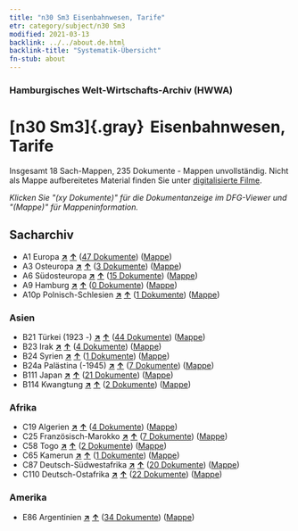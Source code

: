 ```yaml
---
title: "n30 Sm3 Eisenbahnwesen, Tarife"
etr: category/subject/n30 Sm3
modified: 2021-03-13
backlink: ../../about.de.html
backlink-title: "Systematik-Übersicht"
fn-stub: about
---
```


### Hamburgisches Welt-Wirtschafts-Archiv (HWWA)
# [n30 Sm3]{.gray}&#8201; Eisenbahnwesen, Tarife&#160; 




Insgesamt 18 Sach-Mappen, 235 Dokumente - Mappen unvollständig.
Nicht als Mappe aufbereitetes Material finden Sie unter [digitalisierte Filme](/film/h1_sh).

_Klicken Sie "(xy Dokumente)" für die Dokumentanzeige im DFG-Viewer und "(Mappe)" für Mappeninformation._

## Sacharchiv



- A1 Europa [**&nearr;**](../../../geo/i/140892/about.de.html "Europa (alle Mappen)") [**&uarr;**](../../../geo/about.de.html#A1 "Ländersystematik") (<a href="https://pm20.zbw.eu/dfgview/sh/140892,145534" title="über: Europa : Eisenbahnwesen, Tarife" target="_blank">47 Dokumente</a>) ([Mappe](../../../../folder/sh/1408xx/140892/1455xx/145534/about.de.html))
- A3 Osteuropa [**&nearr;**](../../../geo/i/140896/about.de.html "Osteuropa (alle Mappen)") [**&uarr;**](../../../geo/about.de.html#A3 "Ländersystematik") (<a href="https://pm20.zbw.eu/dfgview/sh/140896,145534" title="über: Osteuropa : Eisenbahnwesen, Tarife" target="_blank">3 Dokumente</a>) ([Mappe](../../../../folder/sh/1408xx/140896/1455xx/145534/about.de.html))
- A6 Südosteuropa [**&nearr;**](../../../geo/i/140900/about.de.html "Südosteuropa (alle Mappen)") [**&uarr;**](../../../geo/about.de.html#A6 "Ländersystematik") (<a href="https://pm20.zbw.eu/dfgview/sh/140900,145534" title="über: Südosteuropa : Eisenbahnwesen, Tarife" target="_blank">15 Dokumente</a>) ([Mappe](../../../../folder/sh/1409xx/140900/1455xx/145534/about.de.html))
- A9 Hamburg [**&nearr;**](../../../geo/i/140905/about.de.html "Hamburg (alle Mappen)") [**&uarr;**](../../../geo/about.de.html#A9 "Ländersystematik") (<a href="https://pm20.zbw.eu/dfgview/sh/140905,145534" title="über: Hamburg : Eisenbahnwesen, Tarife" target="_blank">0 Dokumente</a>) ([Mappe](../../../../folder/sh/1409xx/140905/1455xx/145534/about.de.html))
- A10p Polnisch-Schlesien [**&nearr;**](../../../geo/i/140951/about.de.html "Polnisch-Schlesien (alle Mappen)") [**&uarr;**](../../../geo/about.de.html#A10p "Ländersystematik") (<a href="https://pm20.zbw.eu/dfgview/sh/140951,145534" title="über: Polnisch-Schlesien : Eisenbahnwesen, Tarife" target="_blank">1 Dokumente</a>) ([Mappe](../../../../folder/sh/1409xx/140951/1455xx/145534/about.de.html))

### Asien

- B21 Türkei (1923 -) [**&nearr;**](../../../geo/i/141111/about.de.html "Türkei (1923 -) (alle Mappen)") [**&uarr;**](../../../geo/about.de.html#B21 "Ländersystematik") (<a href="https://pm20.zbw.eu/dfgview/sh/141111,145534" title="über: Türkei (1923 -) : Eisenbahnwesen, Tarife" target="_blank">44 Dokumente</a>) ([Mappe](../../../../folder/sh/1411xx/141111/1455xx/145534/about.de.html))
- B23 Irak [**&nearr;**](../../../geo/i/141113/about.de.html "Irak (alle Mappen)") [**&uarr;**](../../../geo/about.de.html#B23 "Ländersystematik") (<a href="https://pm20.zbw.eu/dfgview/sh/141113,145534" title="über: Irak : Eisenbahnwesen, Tarife" target="_blank">4 Dokumente</a>) ([Mappe](../../../../folder/sh/1411xx/141113/1455xx/145534/about.de.html))
- B24 Syrien [**&nearr;**](../../../geo/i/141114/about.de.html "Syrien (alle Mappen)") [**&uarr;**](../../../geo/about.de.html#B24 "Ländersystematik") (<a href="https://pm20.zbw.eu/dfgview/sh/141114,145534" title="über: Syrien : Eisenbahnwesen, Tarife" target="_blank">1 Dokumente</a>) ([Mappe](../../../../folder/sh/1411xx/141114/1455xx/145534/about.de.html))
- B24a Palästina (-1945) [**&nearr;**](../../../geo/i/141115/about.de.html "Palästina (-1945) (alle Mappen)") [**&uarr;**](../../../geo/about.de.html#B24a "Ländersystematik") (<a href="https://pm20.zbw.eu/dfgview/sh/141115,145534" title="über: Palästina (-1945) : Eisenbahnwesen, Tarife" target="_blank">7 Dokumente</a>) ([Mappe](../../../../folder/sh/1411xx/141115/1455xx/145534/about.de.html))
- B111 Japan [**&nearr;**](../../../geo/i/141272/about.de.html "Japan (alle Mappen)") [**&uarr;**](../../../geo/about.de.html#B111 "Ländersystematik") (<a href="https://pm20.zbw.eu/dfgview/sh/141272,145534" title="über: Japan : Eisenbahnwesen, Tarife" target="_blank">21 Dokumente</a>) ([Mappe](../../../../folder/sh/1412xx/141272/1455xx/145534/about.de.html))
- B114 Kwangtung [**&nearr;**](../../../geo/i/141275/about.de.html "Kwangtung (alle Mappen)") [**&uarr;**](../../../geo/about.de.html#B114 "Ländersystematik") (<a href="https://pm20.zbw.eu/dfgview/sh/141275,145534" title="über: Kwangtung : Eisenbahnwesen, Tarife" target="_blank">2 Dokumente</a>) ([Mappe](../../../../folder/sh/1412xx/141275/1455xx/145534/about.de.html))

### Afrika

- C19 Algerien [**&nearr;**](../../../geo/i/141354/about.de.html "Algerien (alle Mappen)") [**&uarr;**](../../../geo/about.de.html#C19 "Ländersystematik") (<a href="https://pm20.zbw.eu/dfgview/sh/141354,145534" title="über: Algerien : Eisenbahnwesen, Tarife" target="_blank">4 Dokumente</a>) ([Mappe](../../../../folder/sh/1413xx/141354/1455xx/145534/about.de.html))
- C25 Französisch-Marokko [**&nearr;**](../../../geo/i/141358/about.de.html "Französisch-Marokko (alle Mappen)") [**&uarr;**](../../../geo/about.de.html#C25 "Ländersystematik") (<a href="https://pm20.zbw.eu/dfgview/sh/141358,145534" title="über: Französisch-Marokko : Eisenbahnwesen, Tarife" target="_blank">7 Dokumente</a>) ([Mappe](../../../../folder/sh/1413xx/141358/1455xx/145534/about.de.html))
- C58 Togo [**&nearr;**](../../../geo/i/141408/about.de.html "Togo (alle Mappen)") [**&uarr;**](../../../geo/about.de.html#C58 "Ländersystematik") (<a href="https://pm20.zbw.eu/dfgview/sh/141408,145534" title="über: Togo : Eisenbahnwesen, Tarife" target="_blank">2 Dokumente</a>) ([Mappe](../../../../folder/sh/1414xx/141408/1455xx/145534/about.de.html))
- C65 Kamerun [**&nearr;**](../../../geo/i/141410/about.de.html "Kamerun (alle Mappen)") [**&uarr;**](../../../geo/about.de.html#C65 "Ländersystematik") (<a href="https://pm20.zbw.eu/dfgview/sh/141410,145534" title="über: Kamerun : Eisenbahnwesen, Tarife" target="_blank">1 Dokumente</a>) ([Mappe](../../../../folder/sh/1414xx/141410/1455xx/145534/about.de.html))
- C87 Deutsch-Südwestafrika [**&nearr;**](../../../geo/i/141450/about.de.html "Deutsch-Südwestafrika (alle Mappen)") [**&uarr;**](../../../geo/about.de.html#C87 "Ländersystematik") (<a href="https://pm20.zbw.eu/dfgview/sh/141450,145534" title="über: Deutsch-Südwestafrika : Eisenbahnwesen, Tarife" target="_blank">20 Dokumente</a>) ([Mappe](../../../../folder/sh/1414xx/141450/1455xx/145534/about.de.html))
- C110 Deutsch-Ostafrika [**&nearr;**](../../../geo/i/141471/about.de.html "Deutsch-Ostafrika (alle Mappen)") [**&uarr;**](../../../geo/about.de.html#C110 "Ländersystematik") (<a href="https://pm20.zbw.eu/dfgview/sh/141471,145534" title="über: Deutsch-Ostafrika : Eisenbahnwesen, Tarife" target="_blank">22 Dokumente</a>) ([Mappe](../../../../folder/sh/1414xx/141471/1455xx/145534/about.de.html))

### Amerika

- E86 Argentinien [**&nearr;**](../../../geo/i/141692/about.de.html "Argentinien (alle Mappen)") [**&uarr;**](../../../geo/about.de.html#E86 "Ländersystematik") (<a href="https://pm20.zbw.eu/dfgview/sh/141692,145534" title="über: Argentinien : Eisenbahnwesen, Tarife" target="_blank">34 Dokumente</a>) ([Mappe](../../../../folder/sh/1416xx/141692/1455xx/145534/about.de.html))


